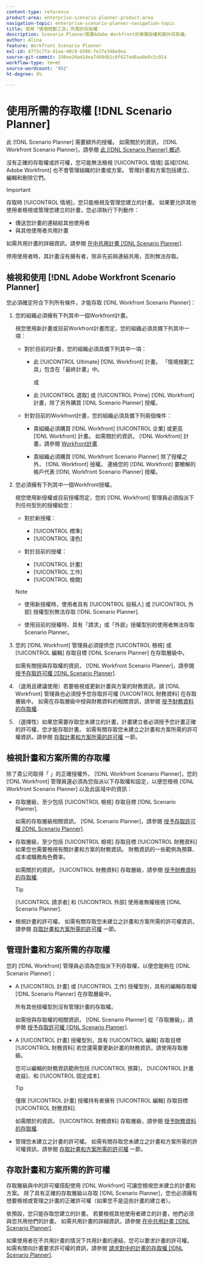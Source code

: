 ```yaml
---
content-type: reference
product-area: enterprise-scenario-planner-product-area
navigation-topic: enterprise-scenario-planner-navigation-topic
title: 使用「情境規劃工具」所需的存取權
description: Scenario Planner需要Adobe Workfront的單獨授權和額外存取權。
author: Alina
feature: Workfront Scenario Planner
exl-id: d7f3c7fa-81aa-40c9-b506-fe1fe346e9ea
source-git-commit: 330ee20ad14ea7409db1c6f627ed6aa0e0c5c014
workflow-type: tm+mt
source-wordcount: '952'
ht-degree: 0%

---
```


# 使用所需的存取權 [!DNL Scenario Planner]

此 [!DNL Scenario Planner] 需要額外的授權。 如需關於的資訊， [!DNL Workfront Scenario Planner]，請參閱 [此 [!DNL Scenario Planner] 概述](../scenario-planner/scenario-planner-overview.md).

<!--
might need to add information about the permissions to plans/ initiatives if those will be coming later?
-->

沒有正確的存取權或許可權，您可能無法檢視 [!UICONTROL 情境] 區域[!DNL  Adobe Workfront] 也不會管理組織的計畫或方案。 管理計畫和方案包括建立、編輯和刪除它們。

>[!IMPORTANT]
>
>存取時 [!UICONTROL 情境]，您只能檢視及管理您建立的計畫。 如果要允許其他使用者檢視或管理您建立的計畫，您必須執行下列動作：
>
>* 傳送您計畫的連結給其他使用者
>* 與其他使用者共用計畫
>
>  如需共用計畫的詳細資訊，請參閱 [在中共用計畫 [!DNL Scenario Planner]](../scenario-planner/share-a-plan.md).
>
>停用使用者時，其計畫沒有擁有者，除非先前與連結共用，否則無法存取。

## 檢視和使用 [!DNL Adobe Workfront Scenario Planner]

您必須確定符合下列所有條件，才能存取 [!DNL Workfront Scenario Planner]：

1. 您的組織必須擁有下列其中一個Workfront計畫。

   視您使用新計畫或目前Workfront計畫而定，您的組織必須具備下列其中一項：

   * 對於目前的計畫，您的組織必須具備下列其中一項：

      * 此 [!UICONTROL Ultimate] [!DNL Workfront] 計畫。 「情境規劃工具」包含在「最終計畫」中。

        或

      * 此 [!UICONTROL 選取] 或 [!UICONTROL Prime] [!DNL Workfront] 計畫，除了另外購買 [!DNL Scenario Planner] 授權。

   * 針對目前的Workfront計畫，您的組織必須具備下列兩個條件：

      * 貴組織必須購買 [!DNL Workfront] [!UICONTROL 企業] 或更高 [!DNL Workfront] 計畫。 如需關於的資訊， [!DNL Workfront] 計畫，請參閱 [Workfront計畫](https://workfront.com/plans).

      * 貴組織必須購買 [!DNL Workfront Scenario Planner] 除了授權之外， [!DNL Workfront] 授權。 連絡您的 [!DNL Workfront] 要瞭解的帳戶代表 [!DNL Workfront Scenario Planner] 授權。

1. 您必須擁有下列其中一個Workfront授權。

   視您使用新授權或目前授權而定，您的 [!DNL Workfront] 管理員必須指派下列任何型別的授權給您：

   * 對於新授權：
      * [!UICONTROL 標準]
      * [!UICONTROL 淺色]

   * 對於目前的授權：

      * [!UICONTROL 計畫]
      * [!UICONTROL 工作]
      * [!UICONTROL 檢閱]

   >[!NOTE]
   > 
   >* 使用新授權時，使用者具有 [!UICONTROL 投稿人] 或 [!UICONTROL 外部] 授權型別無法存取 [!DNL Scenario Planner].
   >
   >* 使用目前的授權時，具有「請求」或「外部」授權型別的使用者無法存取Scenario Planner。

1. 您的 [!DNL Workfront] 管理員必須提供您 [!UICONTROL 檢視] 或 [!UICONTROL 編輯] 存取目標 [!DNL Scenario Planner] 在存取層級中。

   如需有關授與存取權的資訊， [!DNL Workfront Scenario Planner]，請參閱 [授予存取許可權 [!DNL Scenario Planner]](../administration-and-setup/add-users/configure-and-grant-access/grant-access-sp.md).

1. （選用且建議使用）若要檢視或更新計畫與方案的財務資訊，請 [!DNL Workfront] 管理員也必須授予您存取許可權 [!UICONTROL 財務資料] 在存取層級中。 如需在存取層級中授與財務資料的相關資訊，請參閱 [授予財務資料的存取權](../administration-and-setup/add-users/configure-and-grant-access/grant-access-financial.md).

1. （選擇性）如果您需要存取您未建立的計畫，計畫建立者必須授予您計畫正確的許可權，您才能存取計畫。 如需有關存取您未建立之計畫和方案所需的許可權資訊，請參閱 [存取計畫和方案所需的許可權](#permissions-needed-to-access-plans-and-initiatives) 一節。

<!--this used to be true but not anymore:
  <li data-mc-conditions="QuicksilverOrClassic.Draft mode"> <p>(NOTE: this is no longer needed) </p> <p>Your Workfront administrator must assign you a layout template that includes the Scenarios area in the Main Menu. </p> <p>For information about customizing the Main Menu in a layout template, see <a href="../administration-and-setup/customize-workfront/use-layout-templates/customize-main-menu.md" class="MCXref xref" xrefformat="{para}">Customize the Main Menu using a layout template</a>. </p> <p>For information about assigning users to a Layout Template, see <a href="../administration-and-setup/customize-workfront/use-layout-templates/assign-users-to-layout-template.md" class="MCXref xref" xrefformat="{para}">Assign users to a layout template</a>.</p> </li>
  -->

## 檢視計畫和方案所需的存取權

除了貴公司取得「 」的正確授權外， [!DNL Workfront Scenario Planner]，您的 [!DNL Workfront] 管理員還必須為您指派以下存取權和設定，以便您檢視 [!DNL Workfront Scenario Planner] 以及此區域中的資訊：

* 存取層級，至少包括 [!UICONTROL 檢視] 存取目標 [!DNL Scenario Planner].

  如需的存取層級相關資訊， [!DNL Scenario Planner]，請參閱 [授予存取許可權 [!DNL Scenario Planner]](../administration-and-setup/add-users/configure-and-grant-access/grant-access-sp.md).

* 存取層級，至少包括 [!UICONTROL 檢視] 存取目標 [!UICONTROL 財務資料] 如果您也需要檢視有關計畫和方案的財務資訊。 財務資訊的一些範例為預算、成本或職務角色費率。

  如需關於的資訊， [!UICONTROL 財務資料] 存取層級，請參閱 [授予財務資料的存取權](../administration-and-setup/add-users/configure-and-grant-access/grant-access-financial.md).

  >[!TIP]
  >
  >[!UICONTROL 請求者] 和 [!UICONTROL 外部] 使用者無權檢視 [!DNL Scenario Planner].

* 檢視計畫的許可權。 如需有關存取您未建立之計畫和方案所需的許可權資訊，請參閱 [存取計畫和方案所需的許可權](#permissions-needed-to-access-plans-and-initiatives) 一節。

## 管理計畫和方案所需的存取權

您的 [!DNL Workfront] 管理員必須為您指派下列存取權，以便您能夠在 [!DNL Scenario Planner]：

* A [!UICONTROL 計畫] 或 [!UICONTROL 工作] 授權型別，具有的編輯存取權 [!DNL Scenario Planner] 在存取層級中。

  所有其他授權型別沒有管理計畫的存取權。

  如需授與存取權的相關資訊， [!DNL Scenario Planner] 從「存取層級」，請參閱 [授予存取許可權 [!DNL Scenario Planner]](../administration-and-setup/add-users/configure-and-grant-access/grant-access-sp.md).

* A [!UICONTROL 計畫] 授權型別，具有 [!UICONTROL 編輯] 存取目標 [!UICONTROL 財務資料] 若您還需要更新計畫的財務資訊，請使用存取層級。

  您可以編輯的財務資訊範例包括 [!UICONTROL 預算]， [!UICONTROL 計畫收益]、和 [!UICONTROL 固定成本].

  >[!TIP]
  >
  >僅限 [!UICONTROL 計畫] 授權持有者擁有 [!UICONTROL 編輯] 存取目標 [!UICONTROL 財務資料].

  如需關於的資訊， [!UICONTROL 財務資料] 存取層級，請參閱 [授予財務資料的存取權](../administration-and-setup/add-users/configure-and-grant-access/grant-access-financial.md).

* 管理您未建立之計畫的許可權。 如需有關存取您未建立之計畫和方案所需的許可權資訊，請參閱 [存取計畫和方案所需的許可權](#permissions-needed-to-access-plans-and-initiatives) 一節。

## 存取計畫和方案所需的許可權

存取層級與中的許可權搭配使用 [!DNL Workfront] 可讓您檢視您未建立的計畫和方案。 除了具有正確的存取層級以存取 [!DNL Scenario Planner]，您也必須擁有想要檢視或管理之計畫的正確許可權（如果您不是這些計畫的建立者）。

依預設，您只能存取您建立的計畫。 若要檢視其他使用者建立的計畫，他們必須與您共用他們的計畫。 如需共用計畫的詳細資訊，請參閱 [在中共用計畫 [!DNL Scenario Planner]](../scenario-planner/share-a-plan.md).

如果使用者在不共用計畫的情況下共用計畫的連結，您可以要求計畫的許可權。 如需有關向計畫要求許可權的資訊，請參閱 [請求對中的計畫的存取權 [!DNL Scenario Planner]](../scenario-planner/request-access-to-plan.md).

